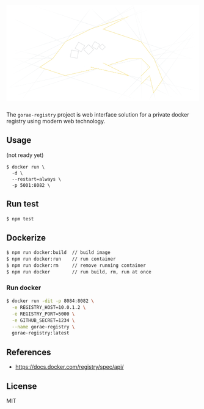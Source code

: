 # [![](media/gorae-registry-github-banner.png)](https://github.com/rhiokim/gorae-registry)

The `gorae-registry` project is web interface solution for a private docker registry using modern web technology.

## Usage

(not ready yet)
```
$ docker run \
  -d \
  --restart=always \
  -p 5001:8082 \
```

## Run test

```bash
$ npm test
```

## Dockerize

```bash
$ npm run docker:build  // build image
$ npm run docker:run    // run container
$ npm run docker:rm     // remove running container
$ npm run docker        // run build, rm, run at once
```

### Run docker

```bash
$ docker run -dit -p 8084:8082 \
  -e REGISTRY_HOST=10.0.1.2 \
  -e REGISTRY_PORT=5000 \
  -e GITHUB_SECRET=1234 \
  --name gorae-registry \
  gorae-registry:latest
```

## References
- https://docs.docker.com/registry/spec/api/

## License
MIT
